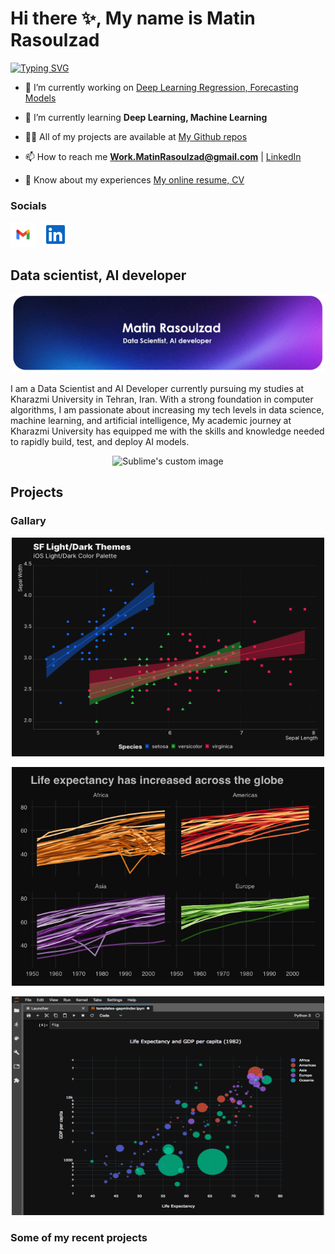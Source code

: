 # Hi there ✨, My name is Matin Rasoulzad
<a align="center" href="https://git.io/typing-svg"><img src="https://readme-typing-svg.demolab.com?font=New+Amsterdam&weight=1000&size=30&letterSpacing=&duration=3000&pause=500&color=1413F7&width=435&lines=Matin+Rasoulzad" alt="Typing SVG" /></a>

- 🔭 I’m currently working on [Deep Learning Regression, Forecasting Models]([https://muntasir-mamun7.github.io/g3-arch/](https://github.com/Matin-Rasoulzad?tab=repositories))

- 🌱 I’m currently learning **Deep Learning, Machine Learning**

- 👨‍💻 All of my projects are available at [My Github repos]([https://muntasir-mamun7.github.io/g3-arch/](https://github.com/Matin-Rasoulzad?tab=repositories))

- 📫 How to reach me **Work.MatinRasoulzad@gmail.com** | [LinkedIn](linkedin.com/in/matin-rasoulzad/)

- 📄 Know about my experiences [My online resume, CV]([https://muntasir-mamun7.github.io/Portfolio-Muntasir-2.0/Muntasir-mamun-resume.pdf](https://cvbuilder.me/resume/en/d3fa3eb3-7414-4f89-9984-b0c50e3534a9))

### Socials

<p align="left"> 
<a href="mailto: Work.MatinRasoulzad@gmail.com" target="_blank" rel="noreferrer"><img src="gmail.svg" width="40" height="40" /></a> &nbsp;
<a href="https://www.linkedin.com/in/matin-rasoulzad/" target="_blank" rel="noreferrer"><img src="linkedin.svg" width="40" height="40" padding-top= "100px" /></a> 
</p>

## **Data scientist, AI developer**
![Data scientist, AI developer](https://github.com/Matin-Rasoulzad/Matin-Rasoulzad/blob/main/Banner2.png)


I am a Data Scientist and AI Developer currently pursuing my studies at Kharazmi University in Tehran, Iran. With a strong foundation in computer algorithms, I am passionate about increasing my tech levels in data science, machine learning, and artificial intelligence,  My academic journey at Kharazmi University has equipped me with the skills and knowledge needed to rapidly build, test, and deploy AI models.

<p align="center">
  <img src="https://user-images.githubusercontent.com/74038190/213866269-5d00981c-7c98-46d7-8a8e-16f462f15227.gif" alt="Sublime's custom image"/>
</p>

## **Projects**

### **Gallary**
<p align="center">
  <img src="./plot (1).png" alt="Sublime's custom image" width="500" height="350"/>
</p>
<p align="center">
  <img src="./plot (2).png" alt="Sublime's custom image" width="500" height="350"/>
</p>
<p align="center">
  <img src="./plot (3).png" alt="Sublime's custom image" width="500" height="350"/>
</p>

### **Some of my recent projects**




